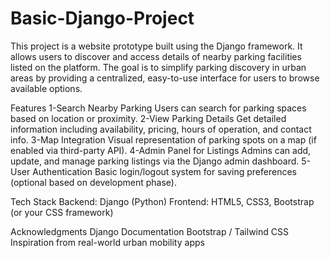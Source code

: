 # Basic-Django-Project
This project is a website prototype built using the Django framework. It allows users to discover and access details of nearby parking facilities listed on the platform. The goal is to simplify parking discovery in urban areas by providing a centralized, easy-to-use interface for users to browse available options.


Features
1-Search Nearby Parking
Users can search for parking spaces based on location or proximity.
2-View Parking Details
Get detailed information including availability, pricing, hours of operation, and contact info.
3-Map Integration
Visual representation of parking spots on a map (if enabled via third-party API).
4-Admin Panel for Listings
Admins can add, update, and manage parking listings via the Django admin dashboard.
5-User Authentication
Basic login/logout system for saving preferences (optional based on development phase).


Tech Stack
Backend: Django (Python)
Frontend: HTML5, CSS3, Bootstrap (or your CSS framework)


Acknowledgments
Django Documentation
Bootstrap / Tailwind CSS
Inspiration from real-world urban mobility apps


